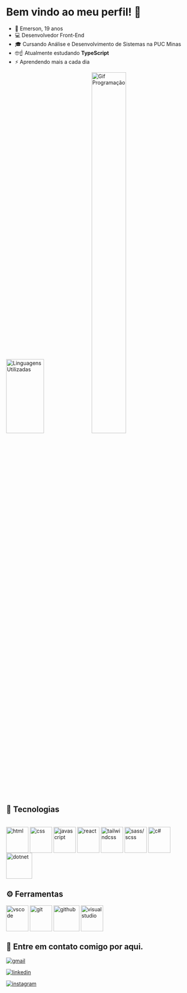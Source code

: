 # Bem vindo ao meu perfil! 🤝

- 👋 Emerson, 19 anos
- 💻 Desenvolvedor Front-End
- 🎓 Cursando Análise e Desenvolvimento de Sistemas na PUC Minas
- 🤓☝️ Atualmente estudando **TypeScript**
- ⚡ Aprendendo mais a cada dia

<div>
<img src="https://github-readme-stats.vercel.app/api/top-langs/?username=emersonjuunior&layout=compact&theme=radical" alt="Linguagens Utilizadas" width="45%" height="200px" />

<img src="https://i.pinimg.com/originals/28/e6/e1/28e6e16b4eee580edadfc42452bc9d74.gif" alt="Gif Programação" width="43%" height="50%"/>

</div>

## 📖 Tecnologias

<div style="display: inline_block"><br>
<img align="center" width="60" height="70" src="https://cdn.jsdelivr.net/gh/devicons/devicon@latest/icons/html5/html5-original.svg" alt="html"/>

<img align="center" width="60" height ="70" src="https://cdn.jsdelivr.net/gh/devicons/devicon@latest/icons/css3/css3-original.svg" alt="css"/>

<img align="center" width="60" height ="70" src="https://cdn.jsdelivr.net/gh/devicons/devicon@latest/icons/javascript/javascript-original.svg" alt="javascript"/>

<img align="center" width="60" height ="70" src="https://cdn.jsdelivr.net/gh/devicons/devicon@latest/icons/react/react-original.svg" alt="react"/>

<img align="center" width="60" height ="70" src="https://cdn.jsdelivr.net/gh/devicons/devicon@latest/icons/tailwindcss/tailwindcss-original.svg" alt="tailwindcss"/>

<img align="center" width="60" height ="70" src="https://cdn.jsdelivr.net/gh/devicons/devicon@latest/icons/sass/sass-original.svg" alt="sass/scss"/>

<img align="center" width="60" height ="70" src="https://cdn.jsdelivr.net/gh/devicons/devicon@latest/icons/csharp/csharp-original.svg" alt="c#"/>

<img align="center" width="70" height="70" src="https://cdn.jsdelivr.net/gh/devicons/devicon@latest/icons/dotnetcore/dotnetcore-original.svg" alt="dotnet"/>

## ⚙️ Ferramentas

<img align="center" width="60" height ="70" src="https://cdn.jsdelivr.net/gh/devicons/devicon@latest/icons/vscode/vscode-original.svg" alt="vscode"/>

<img align="center" width="60" height ="70" src="https://cdn.jsdelivr.net/gh/devicons/devicon@latest/icons/git/git-original.svg" alt="git"/>

<img align="center" width="70" height="70" src="https://github.com/user-attachments/assets/e4c9ba85-b143-48a8-884a-59336b51e796" alt="github"/>

<img align="center" width="60" height ="70" src="https://cdn.jsdelivr.net/gh/devicons/devicon@latest/icons/visualstudio/visualstudio-original.svg" alt="visualstudio"/>

</div>

## 📩 Entre em contato comigo por aqui.

<div style="display: inline_block">
  
<a href="mailto:emerson.c.junior.115@gmail.com"><img src="https://img.shields.io/badge/Gmail-D14836?style=for-the-badge&logo=gmail&logoColor=white" alt="gmail"/></a>

<a href="#"><img src="https://img.shields.io/badge/LinkedIn-0077B5?style=for-the-badge&logo=linkedin&logoColor=white" alt="linkedin"/></a>

<a href="#"><img src="https://img.shields.io/badge/Instagram-E4405F?style=for-the-badge&logo=instagram&logoColor=white" alt="instagram"/></a>

</div>



